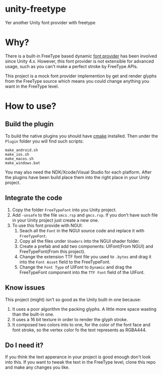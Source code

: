 # unity-freetype
Yer another Unity font provider with freetype

# Why?

There is a built-in FreeType based dynamic [font provider](https://docs.unity3d.com/ScriptReference/Font.html) has been involved since Unity 4.x.
However, this font provider is not extensible for advanced usage, such as you can't make a perfect stroke by FreeType APIs.

This project is a mock font provider implemention by get and render glyphs from the FreeType source which means you could change anything you want in the FreeType level.

# How to use?

## Build the plugin

To build the native plugins you should have [cmake](https://cmake.org/) installed. Then under the `Plugin` folder you will find such scripts:

    make_android.sh
    make_ios.sh
    make_macos.sh
    make_windows.bat
    
You may also need the NDK/Xcode/Visual Studio for each platform. After the plugins have been build place them into the right place in your Unity project.

## Integrate the code

1. Copy the folder `FreeTypeFont` into you Unity project.
2. Add `-unsafe` to the file `smcs.rsp` and `gmcs.rsp`. If you don't have such file in your Unity project just create a new one.
3. To use this font provide with NGUI:
    1. Seach all the `Font` in the NGUI source code and replace it with `FreeTypeFont`.
    2. Copy all the files under `Shaders` into the NGUI shader folder.
    3. Create a prefab and add two components: UIFont(From NGUI) and FreeTypeFont(From this project).
    4. Change the extension TTF font file you used to `.bytes` and drag it into the `Font Asset` field to the FreeTypeFont.
    5. Change the `Font Type` of UIFont to `Dynamic` and drag the FreeTypeFont component into the `TTF Font` field of the UIFont.
    
## Know issues

This project (might) isn't so good as the Unity built-in one because:

1. It uses a poor algorithm the packing glyphs. A little more space wasting than the built-in one.
2. It uses a 16 bit texture in order to render the glyph stroke.
3. It composed two colors into to one, for the color of the font face and font stroke, so the vertex color fo the text represents as RGBA444. 

## Do I need it?

If you think the text apperance in your project is good enough don't look into this. If you want to tweak the text in the FreeType level, clone this repo and make any changes you like.
